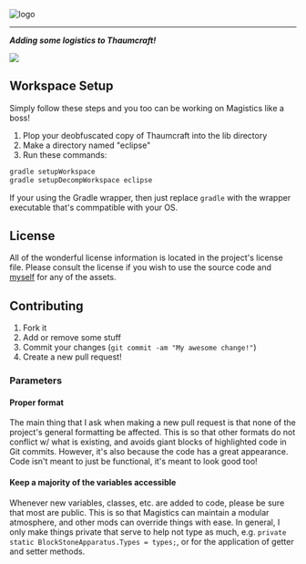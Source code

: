 ![logo](http://i1064.photobucket.com/albums/u370/MegaT145/Magistics/magistics_banner.png)
***

**_Adding some logistics to Thaumcraft!_**

<a href="https://codeship.com/projects/52617" target="_blank"><img src="https://codeship.com/projects/49546e30-64a5-0132-1a9a-1a1c11ba4c94/status?branch=master"/></a>

## Workspace Setup
Simply follow these steps and you too can be working on Magistics like a boss!

1. Plop your deobfuscated copy of Thaumcraft into the lib directory
2. Make a directory named "eclipse"
3. Run these commands:
``` bash
gradle setupWorkspace
gradle setupDecompWorkspace eclipse
```
If your using the Gradle wrapper, then just replace `gradle` with the wrapper executable that's commpatible with your OS.

## License
All of the wonderful license information is located in the project's license file. Please consult the license if you wish to use the source code and [myself](https://github.com/T145) for any of the assets.

## Contributing
1. Fork it
2. Add or remove some stuff
3. Commit your changes (`git commit -am "My awesome change!"`)
4. Create a new pull request!

### Parameters

#### Proper format
The main thing that I ask when making a new pull request is that none of the project's general formatting be affected. This is so that other formats do not conflict w/ what is existing, and avoids giant blocks of highlighted code in Git commits. However, it's also because the code has a great appearance. Code isn't meant to just be functional, it's meant to look good too!

#### Keep a majority of the variables accessible
Whenever new variables, classes, etc. are added to code, please be sure that most are public. This is so that Magistics can maintain a modular atmosphere, and other mods can override things with ease. In general, I only make things private that serve to help not type as much, e.g. `private static BlockStoneApparatus.Types = types;`, or for the application of getter and setter methods.
